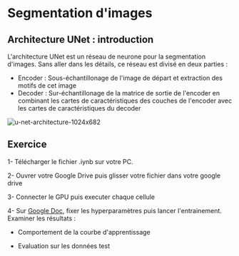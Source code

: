 # Segmentation d'images

## Architecture UNet : introduction

L'architecture UNet est un réseau de neurone pour la segmentation d'images. Sans aller dans les détails, ce réseau est divisé en deux parties :

- Encoder : Sous-échantillonage de l'image de départ et extraction des motifs de cet image
- Decoder : Sur-échantillonage de la matrice de sortie de l'encoder en combinant les cartes de caractéristiques des couches de l'encoder avec les cartes de caractéristiques du decoder

![u-net-architecture-1024x682](https://github.com/user-attachments/assets/0cb3c28a-ff70-4099-b9ab-8087f95482c3)

## Exercice

1- Télécharger le fichier .iynb sur votre PC.

2- Ouvrer votre Google Drive puis glisser votre fichier dans votre google drive

3- Connecter le GPU puis executer chaque cellule 

4- Sur [Google Doc](https://docs.google.com/document/d/1oOv73m_-I8yRQnuqTiYCmsYdHgRmJoF4hXqMTjh2EyU/edit?usp=sharing), fixer les hyperparamètres puis lancer l'entrainement. Examiner les résultats :

- Comportement de la courbe d'apprentissage

- Evaluation sur les données test

